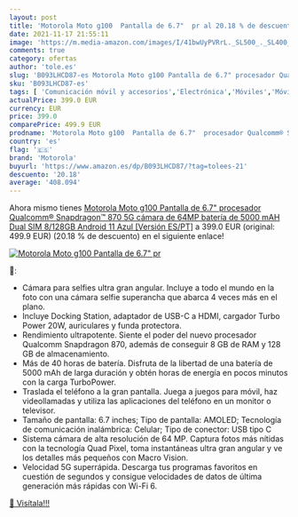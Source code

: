 ```yaml
---
layout: post
title: 'Motorola Moto g100  Pantalla de 6.7"  pr al 20.18 % de descuento'
date: 2021-11-17 21:55:11
image: 'https://m.media-amazon.com/images/I/41bwUyPVRrL._SL500_._SL400_.jpg'
comments: true
category: ofertas
author: 'tole.es'
slug: 'B093LHCD87-es Motorola Moto g100 Pantalla de 6.7" procesador Qualcomm®...'
sku: 'B093LHCD87-es'
tags: [ 'Comunicación móvil y accesorios','Electrónica','Móviles','Móviles y smartphones libres','android','motorola', ]
actualPrice: 399.0 EUR
currency: EUR
price: 399.0
comparePrice: 499.9 EUR
prodname: 'Motorola Moto g100  Pantalla de 6.7"  procesador Qualcomm® Snapdragon™ 870 5G  cámara de 64MP  batería de 5000 mAH  Dual SIM  8/128GB  Android 11   Azul [Versión ES/PT]'
country: 'es'
flag: '🇪🇸'
brand: 'Motorola'
buyurl: 'https://www.amazon.es/dp/B093LHCD87/?tag=tolees-21'
descuento: '20.18'
average: '408.094'
---
```


Ahora mismo tienes [Motorola Moto g100  Pantalla de 6.7"  procesador Qualcomm® Snapdragon™ 870 5G  cámara de 64MP  batería de 5000 mAH  Dual SIM  8/128GB  Android 11   Azul [Versión ES/PT]](https://www.amazon.es/dp/B093LHCD87/?tag=tolees-21) a 399.0 EUR (original: 499.9 EUR) (20.18 %  de descuento) en el siguiente enlace!

[![Motorola Moto g100  Pantalla de 6.7"  pr](https://m.media-amazon.com/images/I/41bwUyPVRrL._SL500_._SL400_.jpg)](https://www.amazon.es/dp/B093LHCD87/?tag=tolees-21)

🔎:

- Cámara para selfies ultra gran angular. Incluye a todo el mundo en la foto con una cámara selfie superancha que abarca 4 veces más en el plano.
- Incluye Docking Station, adaptador de USB-C a HDMI, cargador Turbo Power 20W, auriculares y funda protectora.
- Rendimiento ultrapotente. Siente el poder del nuevo procesador Qualcomm Snapdragon 870, además de conseguir 8 GB de RAM y 128 GB de almacenamiento.
- Más de 40 horas de batería. Disfruta de la libertad de una batería de 5000 mAh de larga duración y obtén horas de energía en pocos minutos con la carga TurboPower.
- Traslada el teléfono a la gran pantalla. Juega a juegos para móvil, haz videollamadas y utiliza las aplicaciones del teléfono en un monitor o televisor.
- Tamaño de pantalla: 6.7 inches; Tipo de pantalla: AMOLED; Tecnología de comunicación inalámbrica: Celular; Tipo de conector: USB tipo C
- Sistema cámara de alta resolución de 64 MP. Captura fotos más nítidas con la tecnología Quad Pixel, toma instantáneas ultra gran angular y ve los detalles más pequeños con Macro Vision.
- Velocidad 5G superrápida. Descarga tus programas favoritos en cuestión de segundos y consigue velocidades de datos de última generación más rápidas con Wi-Fi 6.

[🛒 Visítala!!!](https://www.amazon.es/dp/B093LHCD87/?tag=tolees-21)
